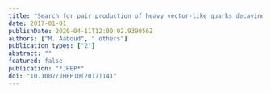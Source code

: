 ```yaml
---
title: "Search for pair production of heavy vector-like quarks decaying to high-p$_T$ W bosons and b quarks in the lepton-plus-jets final state in pp collisions at $ sqrts=13 $ TeV with the ATLAS detector"
date: 2017-01-01
publishDate: 2020-04-11T12:00:02.939056Z
authors: ["M. Aaboud", " others"]
publication_types: ["2"]
abstract: ""
featured: false
publication: "*JHEP*"
doi: "10.1007/JHEP10(2017)141"
---
```


